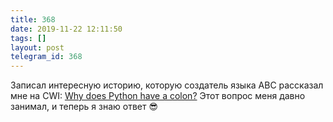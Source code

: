 ```yaml
---
title: 368
date: 2019-11-22 12:11:50
tags: []
layout: post
telegram_id: 368
---
```


Записал интересную историю, которую создатель языка ABC рассказал мне на CWI: [Why does Python have a colon?](https://articles.life4web.ru/python/colon/) Этот вопрос меня давно занимал, и теперь я знаю ответ 😎
